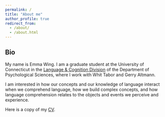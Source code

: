 ```yaml
---
permalink: /
title: "About me"
author_profile: true
redirect_from: 
  - /about/
  - /about.html
---
```


Bio
------
My name is Emma Wing. I am a graduate student at the University of Connecticut in the [Language & Cognition Division](https://psychology.uconn.edu/phd/language-and-cognition/) of the Department of Psychological Sciences, where I work with Whit Tabor and Gerry Altmann.

I am interested in how our concepts and our knowledge of language interact when we comprehend language, how we build complex concepts, and how language comprehension relates to the objects and events we perceive and experience. 

Here is a copy of my [CV](). 



